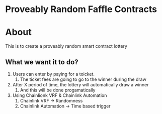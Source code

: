 # Proveably Random Faffle Contracts

# About

This is to create a proveably random smart contract lottery

## What we want it to do?

1. Users can enter by paying for a toicket.
   1. The ticket fees are going to go to the winner during the draw
2. After X period of time, the lottery will automatically draw a winner
   1. And this will be done progamatically
3. Using Chainlionk VRF & Chainlink Automation
   1. Chainlink VRF -> Randomness
   2. Chainlink Automation -> Time based trigger